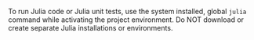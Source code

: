 To run Julia code or Julia unit tests, use the system installed, global `julia` command while activating the project environment. Do NOT download or create separate Julia installations or environments.